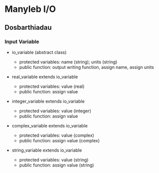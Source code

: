 # Manyleb I/O

## Dosbarthiadau

### Input Variable

- io_variable (abstract class)
    - protected variables: name (string); units (string)
    - public function: output writing function, assign name, assign units

- real_variable extends io_variable
    - protected variables: value (real)
    - public function: assign value

- integer_variable extends io_variable
    - protected variables: value (integer)
    - public function: assign value

- complex_variable extends io_variable
    - protected variables: value (complex)
    - public function: assign value (complex)

- string_variable extends io_variable
    - protected variables: value (string)
    - public function: assign value (string)